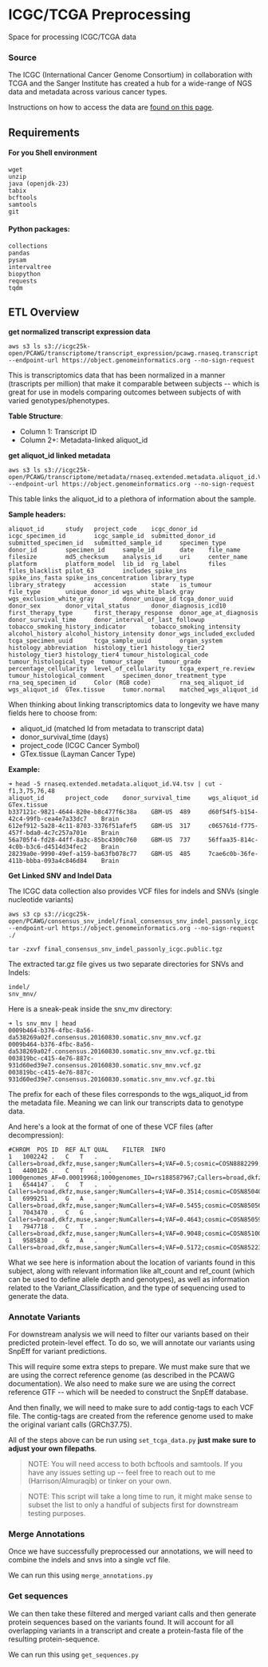 # ICGC/TCGA Preprocessing

Space for processing ICGC/TCGA data

### Source
The ICGC (International Cancer Genome Consortium) in collaboration with TCGA and the Sanger Institute has created a hub for a wide-range of NGS data and metadata across various cancer types.

Instructions on how to access the data are [found on this page](https://docs.icgc-argo.org/docs/data-access/icgc-25k-data).

## Requirements
#### For you Shell environment
```
wget
unzip
java (openjdk-23)
tabix
bcftools
samtools
git
```

#### Python packages:
```
collections
pandas
pysam
intervaltree
biopython
requests
tqdm
```

## ETL Overview
**get normalized transcript expression data**

```
aws s3 ls s3://icgc25k-open/PCAWG/transcriptome/transcript_expression/pcawg.rnaseq.transcript.expr.tpm.tsv.gz --endpoint-url https://object.genomeinformatics.org --no-sign-request
```

This is transcriptomics data that has been normalized in a manner (trascripts per million) that make it comparable between subjects -- which is great for use in models comparing outcomes between subjects of with varied genotypes/phenotypes.

**Table Structure**:
- Column 1: Transcript ID
- Column 2+: Metadata-linked aliquot_id


**get aliquot_id linked metadata**
```
aws s3 ls s3://icgc25k-open/PCAWG/transcriptome/metadata/rnaseq.extended.metadata.aliquot_id.V4.tsv.gz --endpoint-url https://object.genomeinformatics.org --no-sign-request
```

This table links the aliquot_id to a plethora of information about the sample.

**Sample headers:**
```
aliquot_id      study   project_code    icgc_donor_id   icgc_specimen_id        icgc_sample_id  submitted_donor_id      submitted_specimen_id   submitted_sample_id     specimen_type   donor_id        specimen_id     sample_id       date    file_name filesize        md5_checksum    analysis_id     uri     center_name     platform        platform_model  lib_id  rg_label        files   files_blacklist pilot_63        includes_spike_ins      spike_ins_fasta spike_ins_concentration library_type      library_strategy        accession       state   is_tumour       file_type       unique_donor_id wgs_white_black_gray    wgs_exclusion_white_gray        donor_unique_id tcga_donor_uuid donor_sex       donor_vital_status      donor_diagnosis_icd10     first_therapy_type      first_therapy_response  donor_age_at_diagnosis  donor_survival_time     donor_interval_of_last_followup tobacco_smoking_history_indicator       tobacco_smoking_intensity       alcohol_history alcohol_history_intensity donor_wgs_included_excluded     tcga_specimen_uuid      tcga_sample_uuid        organ_system    histology_abbreviation  histology_tier1 histology_tier2 histology_tier3 histology_tier4 tumour_histological_code        tumour_histological_type  tumour_stage    tumour_grade    percentage_cellularity  level_of_cellularity    tcga_expert_re.review   tumour_histological_comment     specimen_donor_treatment_type   rna_seq_specimen_id     Color (RGB code)        rna_seq_aliquot_id        wgs_aliquot_id  GTex.tissue     tumor.normal    matched_wgs_aliquot_id
```

When thinking about linking transcriptomics data to longevity we have many fields here to choose from:
- aliquot_id (matched Id from metadata to transcript data)
- donor_survival_time (days)
- project_code (ICGC Cancer Symbol)
- GTex.tissue (Layman Cancer Type)

**Example:**
```
➜ head -5 rnaseq.extended.metadata.aliquot_id.V4.tsv | cut -f1,3,75,76,48 
aliquot_id      project_code    donor_survival_time     wgs_aliquot_id  GTex.tissue
b337121c-9821-4644-820e-b8c477f6c38a    GBM-US  489     d60f54f5-b154-42c4-99fb-cea4e7a33dc7    Brain
612ef912-5a28-4c11-8703-3376f51afef5    GBM-US  317     c065761d-f775-457f-bda0-4c7c257a701e    Brain
56a705f4-fd28-44ff-8a3c-85bc4300c760    GBM-US  737     56ffaa35-814c-4c0b-b3c6-d4514d34fec2    Brain
28239a0e-9990-49ef-a159-ba63fb078c77    GBM-US  485     7cae6c0b-36fe-411b-bbba-093a4c846d84    Brain
```

**Get Linked SNV and Indel Data**

The ICGC data collection also provides VCF files for indels and SNVs (single nucleotide variants)

```
aws s3 cp s3://icgc25k-open/PCAWG/consensus_snv_indel/final_consensus_snv_indel_passonly_icgc.public.tgz --endpoint-url https://object.genomeinformatics.org --no-sign-request ./

tar -zxvf final_consensus_snv_indel_passonly_icgc.public.tgz
```

The extracted tar.gz file gives us two separate directories for SNVs and Indels:

```
indel/
snv_mnv/
```

Here is a sneak-peak inside the snv_mv directory:

```
➜ ls snv_mnv | head
0009b464-b376-4fbc-8a56-da538269a02f.consensus.20160830.somatic.snv_mnv.vcf.gz 
0009b464-b376-4fbc-8a56-da538269a02f.consensus.20160830.somatic.snv_mnv.vcf.gz.tbi 
003819bc-c415-4e76-887c-931d60ed39e7.consensus.20160830.somatic.snv_mnv.vcf.gz 
003819bc-c415-4e76-887c-931d60ed39e7.consensus.20160830.somatic.snv_mnv.vcf.gz.tbi 
```

The prefix for each of these files corresponds to the wgs_aliquot_id from the metadata file. Meaning we can link our transcripts data to genotype data.

And here's a look at the format of one of these VCF files (after decompression):

```
#CHROM  POS ID  REF ALT QUAL    FILTER  INFO
1   1002242 .   C   T   .   .   Callers=broad,dkfz,muse,sanger;NumCallers=4;VAF=0.5;cosmic=COSN8882299;t_alt_count=14;t_ref_count=14;Variant_Classification=RNA
1   4400126 .   C   T   .   .   1000genomes_AF=0.00019968;1000genomes_ID=rs188587967;Callers=broad,dkfz,muse,sanger;NumCallers=4;VAF=0.2;cosmic=COSN8470412;dbsnp=rs188587967;t_alt_count=6;t_ref_count=24;Variant_Classification=IGR
1   6544147 .   C   T   .   .   Callers=broad,dkfz,muse,sanger;NumCallers=4;VAF=0.3514;cosmic=COSN8504060;t_alt_count=13;t_ref_count=24;Variant_Classification=Intron
1   6999251 .   G   A   .   .   Callers=broad,dkfz,muse,sanger;NumCallers=4;VAF=0.5455;cosmic=COSN8505688;t_alt_count=18;t_ref_count=15;Variant_Classification=Intron
1   7043470 .   C   G   .   .   Callers=broad,dkfz,muse,sanger;NumCallers=4;VAF=0.4643;cosmic=COSN8505922;repeat_masker=L2c;t_alt_count=13;t_ref_count=15;Variant_Classification=Intron
1   7947718 .   C   T   .   .   Callers=broad,dkfz,muse,sanger;NumCallers=4;VAF=0.9048;cosmic=COSN8510046;repeat_masker=AluJb;t_alt_count=19;t_ref_count=2;Variant_Classification=IGR
1   9585830 .   G   A   .   .   Callers=broad,dkfz,muse,sanger;NumCallers=4;VAF=0.5172;cosmic=COSN8522351;repeat_masker=LTR2;t_alt_count=15;t_ref_count=14;Variant_Classification=IGR
```

What we see here is information about the location of variants found in this subject, along with relevant information like alt_count and ref_count (which can be used to define allele depth and genotypes), as well as information related to the Variant_Classification, and the type of sequencing used to generate the data.

### Annotate Variants
For downstream analysis we will need to filter our variants based on their predicted protein-level effect. To do so, we will annotate our variants using SnpEff for variant predictions.

This will require some extra steps to prepare. We must make sure that we are using the correct reference genome (as described in the PCAWG documentation). We also need to make sure we are using the correct reference GTF -- which will be needed to construct the SnpEff database. 

And then finally, we will need to make sure to add contig-tags to each VCF file. The contig-tags are created from the reference genome used to make the original variant calls (GRCh37.75).

All of the steps above can be run using ```set_tcga_data.py``` **just make sure to adjust your own filepaths**.

>NOTE: You will need access to both bcftools and samtools. If you have any issues setting up -- feel free to reach out to me (Harrison/Almuraqib) or tinker on your own.

> NOTE: This script will take a long time to run, it might make sense to subset the list to only a handful of subjects first for downstream testing purposes.

### Merge Annotations
Once we have successfully preprocessed our annotations, we will need to combine the indels and snvs into a single vcf file. 

We can run this using ```merge_annotations.py```

### Get sequences
We can then take these filtered and merged variant calls and then generate protein sequences based on the variants found. It will account for all overlapping variants in a transcript and create a protein-fasta file of the resulting protein-sequence. 

We can run this using ```get_sequences.py```